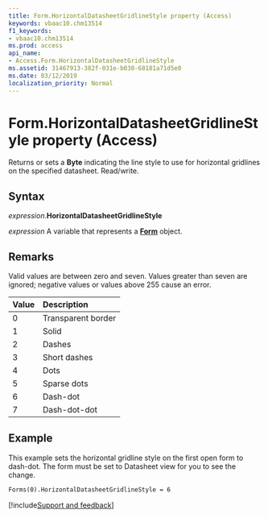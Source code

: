 ```yaml
---
title: Form.HorizontalDatasheetGridlineStyle property (Access)
keywords: vbaac10.chm13514
f1_keywords:
- vbaac10.chm13514
ms.prod: access
api_name:
- Access.Form.HorizontalDatasheetGridlineStyle
ms.assetid: 31467913-382f-031e-b030-68181a71d5e0
ms.date: 03/12/2019
localization_priority: Normal
---
```



# Form.HorizontalDatasheetGridlineStyle property (Access)

Returns or sets a **Byte** indicating the line style to use for horizontal gridlines on the specified datasheet. Read/write.


## Syntax

_expression_.**HorizontalDatasheetGridlineStyle**

_expression_ A variable that represents a **[Form](Access.Form.md)** object.


## Remarks

Valid values are between zero and seven. Values greater than seven are ignored; negative values or values above 255 cause an error.

|Value|Description|
|:-----|:-----|
|0|Transparent border|
|1|Solid|
|2|Dashes|
|3|Short dashes|
|4|Dots|
|5|Sparse dots|
|6|Dash-dot|
|7|Dash-dot-dot|

## Example

This example sets the horizontal gridline style on the first open form to dash-dot. The form must be set to Datasheet view for you to see the change.


```vb
Forms(0).HorizontalDatasheetGridlineStyle = 6 

```




[!include[Support and feedback](~/includes/feedback-boilerplate.md)]